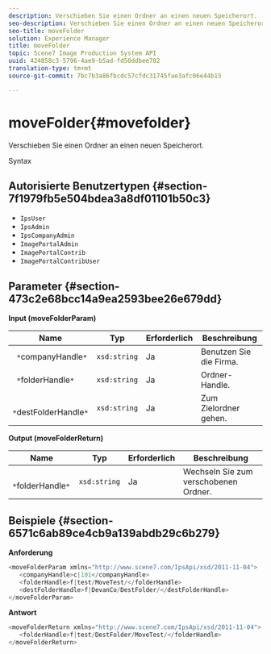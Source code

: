 ```yaml
---
description: Verschieben Sie einen Ordner an einen neuen Speicherort.
seo-description: Verschieben Sie einen Ordner an einen neuen Speicherort.
seo-title: moveFolder
solution: Experience Manager
title: moveFolder
topic: Scene7 Image Production System API
uuid: 424858c3-5796-4ae9-b5ad-fd50ddbee702
translation-type: tm+mt
source-git-commit: 7bc7b3a86fbcdc57cfdc31745fae3afc06e44b15

---
```



# moveFolder{#movefolder}

Verschieben Sie einen Ordner an einen neuen Speicherort.

Syntax

## Autorisierte Benutzertypen {#section-7f1979fb5e504bdea3a8df01101b50c3}

* `IpsUser`
* `IpsAdmin`
* `IpsCompanyAdmin`
* `ImagePortalAdmin`
* `ImagePortalContrib`
* `ImagePortalContribUser`

## Parameter {#section-473c2e68bcc14a9ea2593bee26e679dd}

**Input (moveFolderParam)**

| Name | Typ | Erforderlich | Beschreibung |
|---|---|---|---|
| ` *`companyHandle`*` | `xsd:string` | Ja | Benutzen Sie die Firma. |
| ` *`folderHandle`*` | `xsd:string` | Ja | Ordner-Handle. |
| ` *`destFolderHandle`*` | `xsd:string` | Ja | Zum Zielordner gehen. |

**Output (moveFolderReturn)**

| Name | Typ | Erforderlich | Beschreibung |
|---|---|---|---|
| ` *`folderHandle`*` | `xsd:string` | Ja | Wechseln Sie zum verschobenen Ordner. |

## Beispiele {#section-6571c6ab89ce4cb9a139abdb29c6b279}

**Anforderung**

```java
<moveFolderParam xmlns="http://www.scene7.com/IpsApi/xsd/2011-11-04">
   <companyHandle>c|101</companyHandle>
   <folderHandle>f|test/MoveTest/</folderHandle>
   <destFolderHandle>f|DevanCo/DestFolder/</destFolderHandle>
</moveFolderParam>
```

**Antwort**

```java
<moveFolderReturn xmlns="http://www.scene7.com/IpsApi/xsd/2011-11-04">
   <folderHandle>f|test/DestFolder/MoveTest/</folderHandle>
</moveFolderReturn>
```

